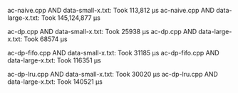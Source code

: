 ac-naive.cpp AND data-small-x.txt: Took 113,812 µs
ac-naive.cpp AND data-large-x.txt: Took 145,124,877 µs

ac-dp.cpp AND data-small-x.txt: Took 25938 µs
ac-dp.cpp AND data-large-x.txt: Took 68574 µs

ac-dp-fifo.cpp AND data-small-x.txt: Took 31185 µs
ac-dp-fifo.cpp AND data-large-x.txt: Took 116351 µs

ac-dp-lru.cpp AND data-small-x.txt: Took 30020 µs
ac-dp-lru.cpp AND data-large-x.txt: Took 140521 µs
